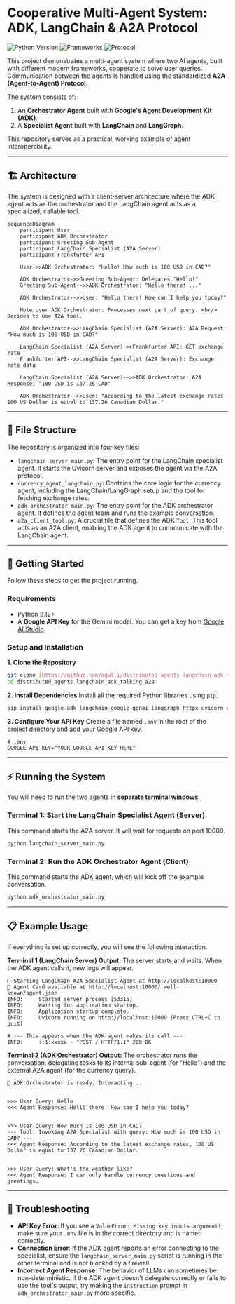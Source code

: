 # Cooperative Multi-Agent System: ADK, LangChain & A2A Protocol

![Python Version](https://img.shields.io/badge/Python-3.12%2B-blue)
![Frameworks](https://img.shields.io/badge/Frameworks-ADK%20%7C%20LangChain-orange)
![Protocol](https://img.shields.io/badge/Protocol-A2A-brightgreen)

This project demonstrates a multi-agent system where two AI agents, built with different modern frameworks, cooperate to solve user queries. Communication between the agents is handled using the standardized **A2A (Agent-to-Agent) Protocol**.

The system consists of:
1.  An **Orchestrator Agent** built with **Google's Agent Development Kit (ADK)**.
2.  A **Specialist Agent** built with **LangChain** and **LangGraph**.

This repository serves as a practical, working example of agent interoperability.

---

## 🏗️ Architecture

The system is designed with a client-server architecture where the ADK agent acts as the orchestrator and the LangChain agent acts as a specialized, callable tool.



```mermaid
sequenceDiagram
    participant User
    participant ADK Orchestrator
    participant Greeting Sub-Agent
    participant LangChain Specialist (A2A Server)
    participant Frankfurter API

    User->>ADK Orchestrator: "Hello! How much is 100 USD in CAD?"
    
    ADK Orchestrator->>Greeting Sub-Agent: Delegates "Hello!"
    Greeting Sub-Agent-->>ADK Orchestrator: "Hello there! ..."
    
    ADK Orchestrator-->>User: "Hello there! How can I help you today?"

    Note over ADK Orchestrator: Processes next part of query. <br/> Decides to use A2A tool.
    
    ADK Orchestrator->>LangChain Specialist (A2A Server): A2A Request: "How much is 100 USD in CAD?"
    
    LangChain Specialist (A2A Server)->>Frankfurter API: GET exchange rate
    Frankfurter API-->>LangChain Specialist (A2A Server): Exchange rate data
    
    LangChain Specialist (A2A Server)-->>ADK Orchestrator: A2A Response: "100 USD is 137.26 CAD"
    
    ADK Orchestrator-->>User: "According to the latest exchange rates, 100 US Dollar is equal to 137.26 Canadian Dollar."

```
---
## 📂 File Structure

The repository is organized into four key files:

-   `langchain_server_main.py`: The entry point for the LangChain specialist agent. It starts the Uvicorn server and exposes the agent via the A2A protocol.
-   `currency_agent_langchain.py`: Contains the core logic for the currency agent, including the LangChain/LangGraph setup and the tool for fetching exchange rates.
-   `adk_orchestrator_main.py`: The entry point for the ADK orchestrator agent. It defines the agent team and runs the example conversation.
-   `a2a_client_tool.py`: A crucial file that defines the ADK `Tool`. This tool acts as an A2A client, enabling the ADK agent to communicate with the LangChain agent.

---

## 🚀 Getting Started

Follow these steps to get the project running.

### Requirements
* Python 3.12+
* A **Google API Key** for the Gemini model. You can get a key from [Google AI Studio](https://a2aprotocol.ai/docs/guide/google-a2a-python-sdk-tutorial).

### Setup and Installation

**1. Clone the Repository**
```bash
git clone [https://github.com/agulli/distributed_agents_langchain_adk_talking_a2a.git](https://github.com/agulli/distributed_agents_langchain_adk_talking_a2a.git)
cd distributed_agents_langchain_adk_talking_a2a
```

**2. Install Dependencies**
Install all the required Python libraries using `pip`.
```bash
pip install google-adk langchain-google-genai langgraph httpx uvicorn click python-dotenv git+[https://github.com/google/a2a-python.git](https://github.com/google/a2a-python.git)
```

**3. Configure Your API Key**
Create a file named `.env` in the root of the project directory and add your Google API key.

```
# .env
GOOGLE_API_KEY="YOUR_GOOGLE_API_KEY_HERE"
```

---

## ⚡ Running the System

You will need to run the two agents in **separate terminal windows**.

### Terminal 1: Start the LangChain Specialist Agent (Server)
This command starts the A2A server. It will wait for requests on port 10000.

```bash
python langchain_server_main.py
```

### Terminal 2: Run the ADK Orchestrator Agent (Client)
This command starts the ADK agent, which will kick off the example conversation.

```bash
python adk_orchestrator_main.py
```

---

## 📋 Example Usage

If everything is set up correctly, you will see the following interaction.

**Terminal 1 (LangChain Server) Output:**
The server starts and waits. When the ADK agent calls it, new logs will appear.
```
🚀 Starting LangChain A2A Specialist Agent at http://localhost:10000
📄 Agent Card available at http://localhost:10000/.well-known/agent.json
INFO:     Started server process [53315]
INFO:     Waiting for application startup.
INFO:     Application startup complete.
INFO:     Uvicorn running on http://localhost:10000 (Press CTRL+C to quit)

# --- This appears when the ADK agent makes its call ---
INFO:     ::1:xxxxx - "POST / HTTP/1.1" 200 OK
```

**Terminal 2 (ADK Orchestrator) Output:**
The orchestrator runs the conversation, delegating tasks to its internal sub-agent (for "Hello") and the external A2A agent (for the currency query).
```
🤖 ADK Orchestrator is ready. Interacting...


>>> User Query: Hello
<<< Agent Response: Hello there! How can I help you today?


>>> User Query: How much is 100 USD in CAD?
--- Tool: Invoking A2A Specialist with query: How much is 100 USD in CAD? ---
<<< Agent Response: According to the latest exchange rates, 100 US Dollar is equal to 137.26 Canadian Dollar.


>>> User Query: What's the weather like?
<<< Agent Response: I can only handle currency questions and greetings.
```

---

## 🔧 Troubleshooting

* **API Key Error**: If you see a `ValueError: Missing key inputs argument!`, make sure your `.env` file is in the correct directory and is named correctly.
* **Connection Error**: If the ADK agent reports an error connecting to the specialist, ensure the `langchain_server_main.py` script is running in the other terminal and is not blocked by a firewall.
* **Incorrect Agent Response**: The behavior of LLMs can sometimes be non-deterministic. If the ADK agent doesn't delegate correctly or fails to use the tool's output, try making the `instruction` prompt in `adk_orchestrator_main.py` more specific.